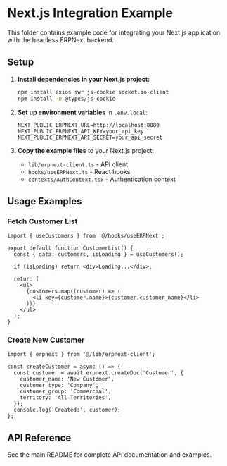 # Next.js Integration Example

This folder contains example code for integrating your Next.js application with the headless ERPNext backend.

## Setup

1. **Install dependencies in your Next.js project:**
   ```bash
   npm install axios swr js-cookie socket.io-client
   npm install -D @types/js-cookie
   ```

2. **Set up environment variables** in `.env.local`:
   ```env
   NEXT_PUBLIC_ERPNEXT_URL=http://localhost:8080
   NEXT_PUBLIC_ERPNEXT_API_KEY=your_api_key
   NEXT_PUBLIC_ERPNEXT_API_SECRET=your_api_secret
   ```

3. **Copy the example files** to your Next.js project:
   - `lib/erpnext-client.ts` - API client
   - `hooks/useERPNext.ts` - React hooks
   - `contexts/AuthContext.tsx` - Authentication context

## Usage Examples

### Fetch Customer List
```tsx
import { useCustomers } from '@/hooks/useERPNext';

export default function CustomerList() {
  const { data: customers, isLoading } = useCustomers();
  
  if (isLoading) return <div>Loading...</div>;
  
  return (
    <ul>
      {customers.map((customer) => (
        <li key={customer.name}>{customer.customer_name}</li>
      ))}
    </ul>
  );
}
```

### Create New Customer
```tsx
import { erpnext } from '@/lib/erpnext-client';

const createCustomer = async () => {
  const customer = await erpnext.createDoc('Customer', {
    customer_name: 'New Customer',
    customer_type: 'Company',
    customer_group: 'Commercial',
    territory: 'All Territories',
  });
  console.log('Created:', customer);
};
```

## API Reference

See the main README for complete API documentation and examples.